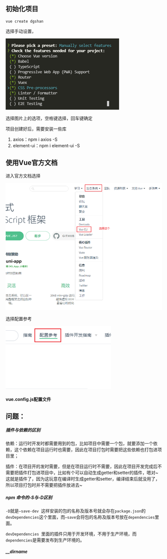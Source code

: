 ## 初始化项目

```vue
vue create dgshan
```

选择手动设置，

![image-20210508171804664](冬瓜山——PC端搭建2021-4/image-20210508171804664.png)

选择图片上的选项，空格键选择，回车键确定

项目创建好后，需要安装一些库

1. axios：npm i axios -S
2. element-ui：npm i element-ui -S

## 使用Vue官方文档

进入官方文档选择

![image-20210508153546657](冬瓜山——PC端搭建2021-4/image-20210508153546657.png)

选择配置参考

![image-20210508153632486](冬瓜山——PC端搭建2021-4/image-20210508153632486.png)



#### vue.config.js配置文件

## 问题：

##### 插件与依赖的区别

依赖：运行时开发时都需要用到的包，比如项目中需要一个包，就要添加一个依赖，这个依赖在项目运行时也需要，因此在项目打包时需要把这些依赖也打包进项目里；

插件：在项目开的发时需要，但是在项目运行时不需要，因此在项目开发完成后不需要把插件打包进项目中，比如有个可以自动生成getter和setter的插件，嗯对~这就是插件了，因为这玩意在编译时生成getter和setter，编译结束后就没用了，所以项目打包时并不需要把插件放进去~

##### npm 命令的-S与-D区别

`-D`就是`–save-dev `这样安装的包的名称及版本号就会存在`package.json`的`devDependencies`这个里面，而`–save`会将包的名称及版本号放在`dependencies`里面。

`devDependencies `里面的插件只用于开发环境，不用于生产环境，而` dependencies `是需要发布到生产环境的。

##### __dirname

